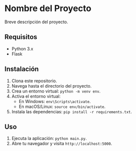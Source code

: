 # Nombre del Proyecto

Breve descripción del proyecto.

## Requisitos

- Python 3.x
- Flask

## Instalación

1. Clona este repositorio.
2. Navega hasta el directorio del proyecto.
3. Crea un entorno virtual: `python -m venv env`.
4. Activa el entorno virtual:
    - En Windows: `env\Scripts\activate`.
    - En macOS/Linux: `source env/bin/activate`.
5. Instala las dependencias: `pip install -r requirements.txt`.

## Uso

1. Ejecuta la aplicación: `python main.py`.
2. Abre tu navegador y visita `http://localhost:5000`.


